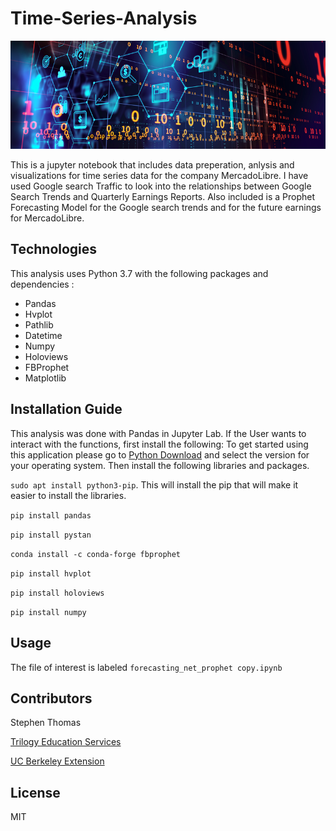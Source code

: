 # Time-Series-Analysis



![fintech_image](fintech_image_time_series.png)


This is a jupyter notebook that includes data preperation, anlysis and visualizations for time series data for the company MercadoLibre. I have used Google search Traffic to look into the relationships between Google Search Trends and Quarterly Earnings Reports. Also included is a Prophet Forecasting Model for the Google search trends and for the future earnings for MercadoLibre. 


## Technologies

This analysis uses Python 3.7 with the following packages and dependencies  :

-  Pandas
-  Hvplot
-  Pathlib
-  Datetime
-  Numpy
-  Holoviews
-  FBProphet
-  Matplotlib


## Installation Guide

This analysis was done with Pandas in Jupyter Lab. If the User wants to interact with the functions, first install the following:
  To get started using this application please go to [Python Download](https://www.python.org/downloads/) and select the version for your operating system. Then install the following libraries and packages.

``` sudo apt install python3-pip ```. This will install the pip that will make it easier to install the libraries.

``` pip install pandas ```

``` pip install pystan ```

``` conda install -c conda-forge fbprophet ``` 

``` pip install hvplot ```

``` pip install holoviews ```

``` pip install numpy ```


## Usage

The file of interest is labeled  ``` forecasting_net_prophet copy.ipynb ```


## Contributors

Stephen Thomas

[Trilogy Education Services](https://www.trilogyed.com/)

[UC Berkeley Extension ](https://extension.berkeley.edu/)



## License 

MIT
